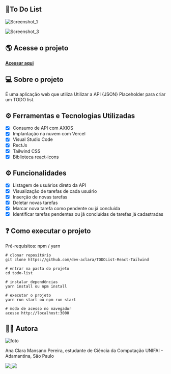 ## 📝To Do List

 ![Screenshot_1](https://user-images.githubusercontent.com/57874018/169741206-aa386324-8600-4933-8548-907f7a1d7832.png)
 
 ![Screenshot_3](https://user-images.githubusercontent.com/57874018/169741418-39b3ccec-0420-4b63-bac9-96d77407c7ef.png)
 
## 🌎  Acesse o projeto 
**[Acessar aqui](https://todol-ist-react-tailwind.vercel.app/)**

 
## 💻 Sobre o projeto 
É uma aplicação web que utiliza Utilizar a API {JSON} Placeholder para criar um TODO list.

## ⚙️ Ferramentas e Tecnologias Utilizadas
- [x] Consumo de API com AXIOS
- [x] Implantação na nuvem com Vercel
- [x] Visual Studio Code
- [x] RectJs
- [x] Tailwind CSS
- [x] Biblioteca react-icons

## ⚙️ Funcionalidades
- [x] Listagem de usuários direto da API
- [x] Visualização de tarefas de cada usuário
- [x] Inserção de novas tarefas
- [x] Deletar novas tarefas
- [x] Marcar nova tarefa como pendente ou já concluída
- [x] Identificar tarefas pendentes ou já concluídas de tarefas já cadastradas

## ❓ Como executar o projeto

Pré-requisitos: npm / yarn

```
# clonar repositório
git clone https://github.com/dev-aclara/TODOList-React-Tailwind

# entrar na pasta do projeto 
cd todo-list

# instalar dependências
yarn install ou npm install

# executar o projeto
yarn run start ou npm run start

# modo de acesso no navegador
acesse http://localhost:3000
```

## 👩‍💻 Autora

![foto](https://user-images.githubusercontent.com/57874018/149634003-6d5be3b7-bbbd-47aa-8bf0-06157bd42dca.png)

Ana Clara Mansano Pereira, estudante de Ciência da Computação UNIFAI - Adamantina, São Paulo

<a href="https://www.linkedin.com/in/ana-clara-mansano-5051011ab/"><img src="https://img.shields.io/badge/LinkedIn-0077B5?style=for-the-badge&logo=linkedin&logoColor=white">
</a>
<a href="https://github.com/dev-aclara"><img src="https://img.shields.io/badge/GitHub-100000?style=for-the-badge&logo=github&logoColor=white">
</a>

